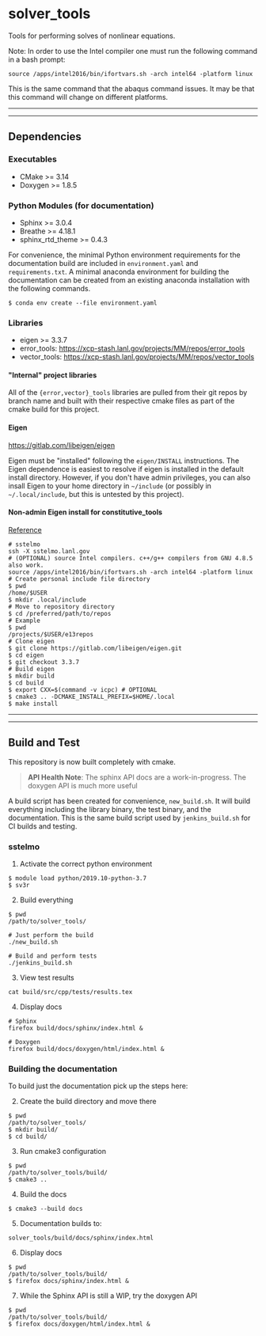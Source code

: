 # solver\_tools

Tools for performing solves of nonlinear equations.

Note: In order to use the Intel compiler one must run the following command in a
bash prompt:

```
source /apps/intel2016/bin/ifortvars.sh -arch intel64 -platform linux
```

This is the same command that the abaqus command issues. It may be that
this command will change on different platforms.

---

---

## Dependencies

### Executables

* CMake >= 3.14
* Doxygen >= 1.8.5

### Python Modules (for documentation)

* Sphinx >= 3.0.4
* Breathe >= 4.18.1
* sphinx\_rtd\_theme >= 0.4.3

For convenience, the minimal Python environment requirements for the
documentation build are included in ``environment.yaml`` and
``requirements.txt``. A minimal anaconda environment for building the
documentation can be created from an existing anaconda installation with the
following commands.

```
$ conda env create --file environment.yaml
```

### Libraries

* eigen >= 3.3.7
* error\_tools: https://xcp-stash.lanl.gov/projects/MM/repos/error_tools
* vector\_tools: https://xcp-stash.lanl.gov/projects/MM/repos/vector_tools

#### "Internal" project libraries

All of the ``{error,vector}_tools`` libraries are pulled from their git repos by
branch name and built with their respective cmake files as part of the cmake
build for this project.

#### Eigen

https://gitlab.com/libeigen/eigen

Eigen must be "installed" following the ``eigen/INSTALL`` instructions. The
Eigen dependence is easiest to resolve if eigen is installed in the default
install directory.  However, if you don't have admin privileges, you can also
insall Eigen to your home directory in ``~/include`` (or possibly in
``~/.local/include``, but this is untested by this project).

#### Non-admin Eigen install for constitutive_tools
[Reference](https://unix.stackexchange.com/questions/36871/where-should-a-local-executable-be-placed)

```
# sstelmo
ssh -X sstelmo.lanl.gov
# (OPTIONAL) source Intel compilers. c++/g++ compilers from GNU 4.8.5 also work.
source /apps/intel2016/bin/ifortvars.sh -arch intel64 -platform linux
# Create personal include file directory
$ pwd
/home/$USER
$ mkdir .local/include
# Move to repository directory
$ cd /preferred/path/to/repos
# Example
$ pwd
/projects/$USER/e13repos
# Clone eigen
$ git clone https://gitlab.com/libeigen/eigen.git
$ cd eigen
$ git checkout 3.3.7
# Build eigen
$ mkdir build
$ cd build
$ export CXX=$(command -v icpc) # OPTIONAL
$ cmake3 .. -DCMAKE_INSTALL_PREFIX=$HOME/.local
$ make install
```

---

---

## Build and Test

This repository is now built completely with cmake.

> **API Health Note**: The sphinx API docs are a work-in-progress. The doxygen
> API is much more useful

A build script has been created for convenience, ``new_build.sh``. It will build
everything including the library binary, the test binary, and the documentation.
This is the same build script used by ``jenkins_build.sh`` for CI builds and
testing.

### sstelmo

1) Activate the correct python environment

```
$ module load python/2019.10-python-3.7
$ sv3r
```

2) Build everything

```
$ pwd
/path/to/solver_tools/

# Just perform the build
./new_build.sh

# Build and perform tests
./jenkins_build.sh
```

3) View test results

```
cat build/src/cpp/tests/results.tex
```

4) Display docs

```
# Sphinx
firefox build/docs/sphinx/index.html &

# Doxygen
firefox build/docs/doxygen/html/index.html &
```

### Building the documentation

To build just the documentation pick up the steps here:

2) Create the build directory and move there

```
$ pwd
/path/to/solver_tools/
$ mkdir build/
$ cd build/
```

3) Run cmake3 configuration

```
$ pwd
/path/to/solver_tools/build/
$ cmake3 ..
```

4) Build the docs

```
$ cmake3 --build docs
```

5) Documentation builds to:

```
solver_tools/build/docs/sphinx/index.html
```

6) Display docs

```
$ pwd
/path/to/solver_tools/build/
$ firefox docs/sphinx/index.html &
```

7) While the Sphinx API is still a WIP, try the doxygen API

```
$ pwd
/path/to/solver_tools/build/
$ firefox docs/doxygen/html/index.html &
```
